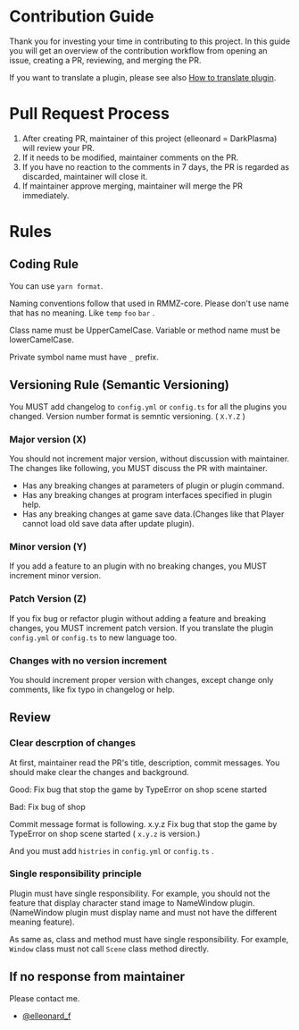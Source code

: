 # Contribution Guide

Thank you for investing your time in contributing to this project.
In this guide you will get an overview of the contribution workflow from opening an issue, creating a PR, reviewing, and merging the PR.

If you want to translate a plugin, please see also [How to translate plugin](HOW_TO_TRANSLATE.md).

# Pull Request Process

1. After creating PR, maintainer of this project (elleonard = DarkPlasma) will review your PR.
2. If it needs to be modified, maintainer comments on the PR.
3. If you have no reaction to the comments in 7 days, the PR is regarded as discarded, maintainer will close it.
4. If maintainer approve merging, maintainer will merge the PR immediately.

# Rules

## Coding Rule

You can use `yarn format`.

Naming conventions follow that used in RMMZ-core.
Please don't use name that has no meaning. Like `temp` `foo` `bar` .

Class name must be UpperCamelCase.
Variable or method name must be lowerCamelCase.

Private symbol name must have `_` prefix.

## Versioning Rule (Semantic Versioning)

You MUST add changelog to `config.yml` or `config.ts` for all the plugins you changed.
Version number format is semntic versioning. ( `X.Y.Z` )

### Major version (X)

You should not increment major version, without discussion with maintainer.
The changes like following, you MUST discuss the PR with maintainer.

- Has any breaking changes at parameters of plugin or plugin command.
- Has any breaking changes at program interfaces specified in plugin help.
- Has any breaking changes at game save data.(Changes like that Player cannot load old save data after update plugin).

### Minor version (Y)

If you add a feature to an plugin with no breaking changes, you MUST increment minor version.

### Patch Version (Z)

If you fix bug or refactor plugin without adding a feature and breaking changes, you MUST increment patch version.
If you translate the plugin `config.yml` or `config.ts` to new language too.

### Changes with no version increment

You should increment proper version with changes, except change only comments, like fix typo in changelog or help.

## Review

### Clear descrption of changes

At first, maintainer read the PR's title, description, commit messages.
You should make clear the changes and background.

Good: Fix bug that stop the game by TypeError on shop scene started

Bad: Fix bug of shop

Commit message format is following.
x.y.z Fix bug that stop the game by TypeError on shop scene started
( `x.y.z` is version.)

And you must add `histries` in `config.yml` or `config.ts` .

### Single responsibility principle

Plugin must have single responsibility.
For example, you should not the feature that display character stand image to NameWindow plugin.
(NameWindow plugin must display name and must not have the different meaning feature).

As same as, class and method must have single responsibility.
For example, `Window` class must not call `Scene` class method directly.

## If no response from maintainer

Please contact me.

- [@elleonard_f](https://twitter.com/elleonard_f)
